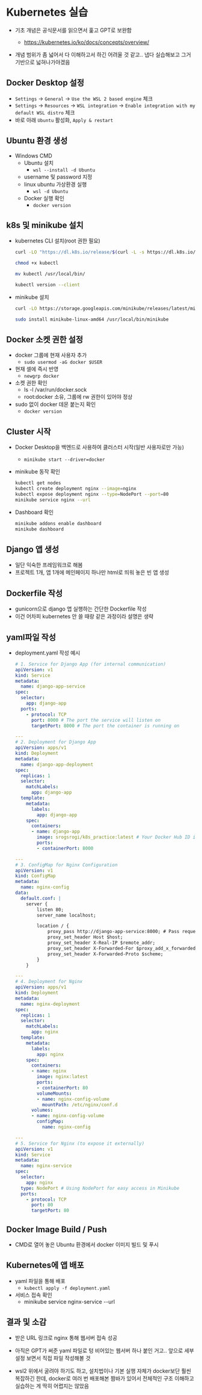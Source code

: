 # Kubernetes 실습

- 기초 개념은 공식문서를 읽으면서 훑고 GPT로 보완함
  - https://kubernetes.io/ko/docs/concepts/overview/

- 개념 범위가 좀 넓어서 다 이해하고서 하긴 어려울 것 같고.. 냅다 실습해보고 그거 기반으로 넓혀나가야겠음



## Docker Desktop 설정

- `Settings` -> `General` -> `Use the WSL 2 based engine` 체크
- `Settings` -> `Resources` -> `WSL integration` -> `Enable integration with my default WSL distro` 체크
- 바로 아래 `Ubuntu` 활성화, `Apply & restart`



## Ubuntu 환경 생성

- Windows CMD
  - Ubuntu 설치
    - `wsl --install -d Ubuntu`
  - username 및 password 지정
  - linux ubuntu 가상환경 실행
    - `wsl -d Ubuntu`
  - Docker 실행 확인
    - `docker version`



## k8s 및 minikube 설치

- kubernetes CLI 설치(root 권한 필요)

  ```bash
  curl -LO "https://dl.k8s.io/release/$(curl -L -s https://dl.k8s.io/release/stable.txt)/bin/linux/amd64/kubectl"
  
  chmod +x kubectl
  
  mv kubectl /usr/local/bin/
  
  kubectl version --client
  ```



- minikube 설치

  ```bash
  curl -LO https://storage.googleapis.com/minikube/releases/latest/minikube-linux-amd64
  
  sudo install minikube-linux-amd64 /usr/local/bin/minikube
  ```



## Docker 소켓 권한 설정

- docker 그룹에 현재 사용자 추가
  - `sudo usermod -aG docker $USER`
- 현재 셀에 즉시 반영
  - `newgrp docker`
- 소켓 권한 확인
  - ls -l /var/run/docker.sock
  - root:docker 소유, 그룹에 rw 권한이 있어야 정상
- sudo 없이 docker 데몬 붙는지 확인
  - `docker version`



## Cluster 시작

- Docker Desktop을 백엔드로 사용하여 클러스터 시작(일반 사용자로만 가능)
  - `minikube start --driver=docker`

- minikube 동작 확인

  ```bash
  kubectl get nodes
  kubectl create deployment nginx --image=nginx
  kubectl expose deployment nginx --type=NodePort --port=80
  minikube service nginx --url
  ```

- Dashboard 확인

  ```bash
  minikube addons enable dashboard
  minikube dashboard
  ```

  

## Django 앱 생성

- 일단 익숙한 프레임워크로 해봄
- 프로젝트 1개, 앱 1개에 메인페이지 하나만 html로 띄워 놓은 빈 앱 생성



## Dockerfile 작성

- gunicorn으로 django 앱 실행하는 간단한 Dockerfile 작성
- 이건 어차피 kubernetes 안 쓸 때랑 같은 과정이라 설명은 생략



## yaml파일 작성

- deployment.yaml 작성 예시

  ```yaml
  # 1. Service for Django App (for internal communication)
  apiVersion: v1
  kind: Service
  metadata:
    name: django-app-service
  spec:
    selector:
      app: django-app
    ports:
      - protocol: TCP
        port: 8000 # The port the service will listen on
        targetPort: 8000 # The port the container is running on
  
  ---
  # 2. Deployment for Django App
  apiVersion: apps/v1
  kind: Deployment
  metadata:
    name: django-app-deployment
  spec:
    replicas: 1
    selector:
      matchLabels:
        app: django-app
    template:
      metadata:
        labels:
          app: django-app
      spec:
        containers:
        - name: django-app
          image: srogsrogi/k8s_practice:latest # Your Docker Hub ID is used here
          ports:
          - containerPort: 8000
  
  ---
  # 3. ConfigMap for Nginx Configuration
  apiVersion: v1
  kind: ConfigMap
  metadata:
    name: nginx-config
  data:
    default.conf: |
      server {
          listen 80;
          server_name localhost;
  
          location / {
              proxy_pass http://django-app-service:8000; # Pass requests to the Django service
              proxy_set_header Host $host;
              proxy_set_header X-Real-IP $remote_addr;
              proxy_set_header X-Forwarded-For $proxy_add_x_forwarded_for;
              proxy_set_header X-Forwarded-Proto $scheme;
          }
      }
  
  ---
  # 4. Deployment for Nginx
  apiVersion: apps/v1
  kind: Deployment
  metadata:
    name: nginx-deployment
  spec:
    replicas: 1
    selector:
      matchLabels:
        app: nginx
    template:
      metadata:
        labels:
          app: nginx
      spec:
        containers:
        - name: nginx
          image: nginx:latest
          ports:
          - containerPort: 80
          volumeMounts:
          - name: nginx-config-volume
            mountPath: /etc/nginx/conf.d
        volumes:
        - name: nginx-config-volume
          configMap:
            name: nginx-config
  
  ---
  # 5. Service for Nginx (to expose it externally)
  apiVersion: v1
  kind: Service
  metadata:
    name: nginx-service
  spec:
    selector:
      app: nginx
    type: NodePort # Using NodePort for easy access in Minikube
    ports:
      - protocol: TCP
        port: 80
        targetPort: 80
  ```

  

## Docker Image Build / Push

- CMD로 열어 놓은 Ubuntu 환경에서 docker 이미지 빌드 및 푸시



## Kubernetes에 앱 배포

- yaml 파일을 통해 배포
  - `kubectl apply -f deployment.yaml`
- 서비스 접속 확인
  - minikube service nginx-service --url



## 결과 및 소감

- 받은 URL 링크로 nginx 통해 웹서버 접속 성공

- 아직은 GPT가 써준 yaml 파일로 텅 비어있는 웹서버 하나 붙인 거고.. 앞으로 세부 설정 보면서 직접 파일 작성해볼 것
- wsl2 위에서 굴려야 하기도 하고, 설치법이나 기본 실행 자체가 docker보단 훨씬 복잡하긴 한데, docker로 여러 번 배포해본 짬바가 있어서 전체적인 구조 이해하고 실습하는 게 딱히 어렵지는 않았음